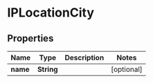 

# IPLocationCity


## Properties

| Name | Type | Description | Notes |
|------------ | ------------- | ------------- | -------------|
|**name** | **String** |  |  [optional] |



